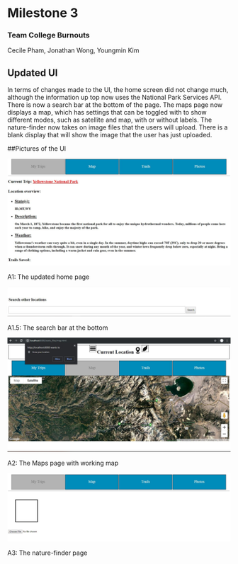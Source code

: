# Milestone 3

### Team College Burnouts

Cecile Pham, Jonathan Wong, Youngmin Kim



## Updated UI

In terms of changes made to the UI, the home screen did not change much, although the information up top now uses the National Park Services API. There is now a search bar at the bottom of the page. The maps page now displays a map, which has settings that can be toggled with to show different modes, such as satellite and map, with or without labels. The nature-finder now takes on image files that the users will upload. There is a blank display that will show the image that the user has just uploaded.

##Pictures of the UI

![a1](https://github.com/cecile8720/cogs121/blob/master/Milestone%203%20Photos/a1.JPG)

A1: The updated home page

![a1.5](https://github.com/cecile8720/cogs121/blob/master/Milestone%203%20Photos/a1.5.JPG)

A1.5: The search bar at the bottom

![a2](https://github.com/cecile8720/cogs121/blob/master/Milestone%203%20Photos/a2.JPG)

A2: The Maps page with working map

![a3](https://github.com/cecile8720/cogs121/blob/master/Milestone%203%20Photos/a3.JPG)

A3: The nature-finder page
